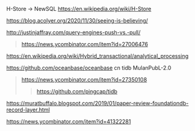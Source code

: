 H-Store -> NewSQL
https://en.wikipedia.org/wiki/H-Store

https://blog.acolyer.org/2020/11/30/seeing-is-believing/

http://justinjaffray.com/query-engines-push-vs.-pull/
> https://news.ycombinator.com/item?id=27006476

https://en.wikipedia.org/wiki/Hybrid_transactional/analytical_processing

https://github.com/oceanbase/oceanbase cn tidb MulanPubL-2.0
> https://news.ycombinator.com/item?id=27350108
> > https://github.com/pingcap/tidb

https://muratbuffalo.blogspot.com/2019/01/paper-review-foundationdb-record-layer.html

https://news.ycombinator.com/item?id=41322281